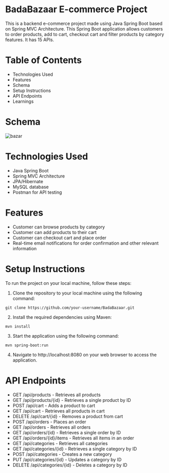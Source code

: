 # BadaBazaar E-commerce Project

This is a backend e-commerce project made using Java Spring Boot based on Spring MVC Architecture. This Spring Boot application allows customers to order products, add to cart, checkout cart and filter products by category features. It has 15 APIs.

# Table of Contents
- Technologies Used
- Features
- Schema
- Setup Instructions
- API Endpoints
- Learnings

# Schema
![bazar](https://user-images.githubusercontent.com/106758417/229332513-71336889-2b69-427b-922a-73dbb2601ff8.png)

# Technologies Used
- Java Spring Boot
- Spring MVC Architecture
- JPA/Hibernate
- MySQL database
- Postman for API testing

# Features
- Customer can browse products by category
- Customer can add products to their cart
- Customer can checkout cart and place order
- Real-time email notifications for order confirmation and other relevant information


# Setup Instructions
To run the project on your local machine, follow these steps:

1. Clone the repository to your local machine using the following command:
```
git clone https://github.com/your-username/BadaBazaar.git 
```

2. Install the required dependencies using Maven:
```
mvn install
```

3. Start the application using the following command:
``` 
mvn spring-boot:run 
```

4. Navigate to http://localhost:8080 on your web browser to access the application.


# API Endpoints
- GET /api/products - Retrieves all products
- GET /api/products/{id} - Retrieves a single product by ID
- POST /api/cart - Adds a product to cart
- GET /api/cart - Retrieves all products in cart
- DELETE /api/cart/{id} - Removes a product from cart
- POST /api/orders - Places an order
- GET /api/orders - Retrieves all orders
- GET /api/orders/{id} - Retrieves a single order by ID
- GET /api/orders/{id}/items - Retrieves all items in an order
- GET /api/categories - Retrieves all categories
- GET /api/categories/{id} - Retrieves a single category by ID
- POST /api/categories - Creates a new category
- PUT /api/categories/{id} - Updates a category by ID
- DELETE /api/categories/{id} - Deletes a category by ID


